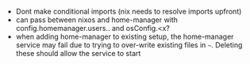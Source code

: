 
* Dont make conditional imports (nix needs to resolve imports upfront)
* can pass between nixos and home-manager with config.homemanager.users.<X>.<y> and osConfig.<x?
* when adding home-manager to existing setup, the home-manager service may fail due to trying to over-write existing files in `~`.  Deleting these should allow the service to start
